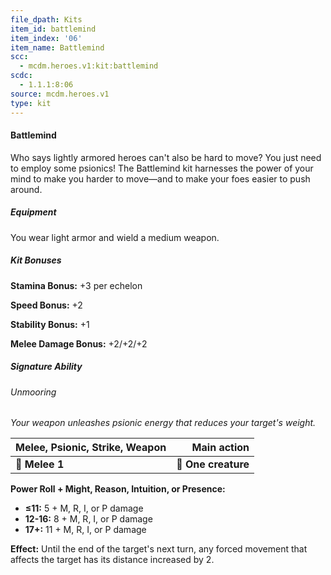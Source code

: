 ```yaml
---
file_dpath: Kits
item_id: battlemind
item_index: '06'
item_name: Battlemind
scc:
  - mcdm.heroes.v1:kit:battlemind
scdc:
  - 1.1.1:8:06
source: mcdm.heroes.v1
type: kit
---
```


#### Battlemind

Who says lightly armored heroes can't also be hard to move? You just need to employ some psionics! The Battlemind kit harnesses the power of your mind to make you harder to move—and to make your foes easier to push around.

##### Equipment

You wear light armor and wield a medium weapon.

##### Kit Bonuses

**Stamina Bonus:** +3 per echelon

**Speed Bonus:** +2

**Stability Bonus:** +1

**Melee Damage Bonus:** +2/+2/+2

##### Signature Ability

###### Unmooring

*Your weapon unleashes psionic energy that reduces your target's weight.*

| **Melee, Psionic, Strike, Weapon** |     **Main action** |
| ---------------------------------- | ------------------: |
| **📏 Melee 1**                     | **🎯 One creature** |

**Power Roll + Might, Reason, Intuition, or Presence:**

- **≤11:** 5 + M, R, I, or P damage
- **12-16:** 8 + M, R, I, or P damage
- **17+:** 11 + M, R, I, or P damage

**Effect:** Until the end of the target's next turn, any forced movement that affects the target has its distance increased by 2.
